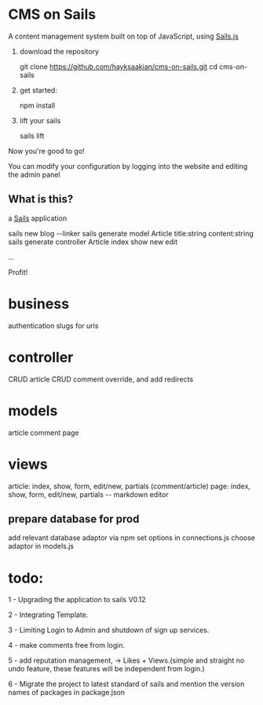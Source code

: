 # CMS on Sails

A content management system built on top of JavaScript, using [Sails.js](http://sailsjs.org)

1) download the repository

    git clone https://github.com/hayksaakian/cms-on-sails.git
    cd cms-on-sails

2) get started:

    npm install

3) lift your sails

    sails lift

Now you're good to go!

You can modify your configuration by logging into the website and editing the admin panel

## What is this?

a [Sails](http://sailsjs.org) application

sails new blog --linker
sails generate model Article title:string content:string
sails generate controller Article index show new edit

...

Profit!

# business
authentication
slugs for urls

# controller
CRUD article
CRUD comment
override, and add redirects

# models
article
comment
page

# views
article: index, show, form, edit/new, partials (comment/article)
page: index, show, form, edit/new, partials
-- markdown editor

## prepare database for prod
add relevant database adaptor via npm
set options in connections.js
choose adaptor in models.js

# todo:
1 - Upgrading the application to sails V0.12

2 - Integrating Template.

3 - Limiting Login to Admin and shutdown of sign up services.

4 - make comments free from login.

5 - add reputation management, -> Likes + Views.(simple and straight no undo feature, these features will be independent from login.)

6 - Migrate the project to latest standard of sails and mention the version names of packages in package.json
